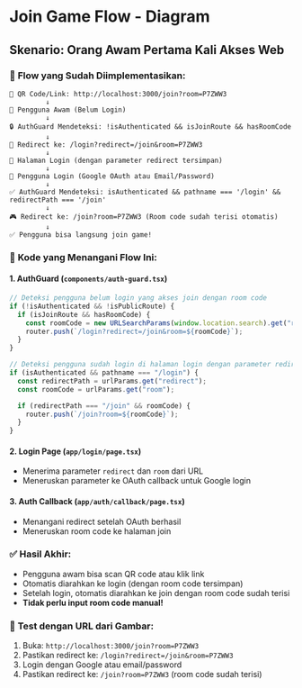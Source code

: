 # Join Game Flow - Diagram

## Skenario: Orang Awam Pertama Kali Akses Web

### 🎯 **Flow yang Sudah Diimplementasikan:**

```
📱 QR Code/Link: http://localhost:3000/join?room=P7ZWW3
         ↓
👤 Pengguna Awam (Belum Login)
         ↓
🔒 AuthGuard Mendeteksi: !isAuthenticated && isJoinRoute && hasRoomCode
         ↓
🔄 Redirect ke: /login?redirect=/join&room=P7ZWW3
         ↓
📝 Halaman Login (dengan parameter redirect tersimpan)
         ↓
🔐 Pengguna Login (Google OAuth atau Email/Password)
         ↓
✅ AuthGuard Mendeteksi: isAuthenticated && pathname === '/login' && redirectPath === '/join'
         ↓
🎮 Redirect ke: /join?room=P7ZWW3 (Room code sudah terisi otomatis)
         ↓
✅ Pengguna bisa langsung join game!
```

### 🔧 **Kode yang Menangani Flow Ini:**

#### 1. **AuthGuard** (`components/auth-guard.tsx`)

```typescript
// Deteksi pengguna belum login yang akses join dengan room code
if (!isAuthenticated && !isPublicRoute) {
  if (isJoinRoute && hasRoomCode) {
    const roomCode = new URLSearchParams(window.location.search).get("room");
    router.push(`/login?redirect=/join&room=${roomCode}`);
  }
}

// Deteksi pengguna sudah login di halaman login dengan parameter redirect
if (isAuthenticated && pathname === "/login") {
  const redirectPath = urlParams.get("redirect");
  const roomCode = urlParams.get("room");

  if (redirectPath === "/join" && roomCode) {
    router.push(`/join?room=${roomCode}`);
  }
}
```

#### 2. **Login Page** (`app/login/page.tsx`)

- Menerima parameter `redirect` dan `room` dari URL
- Meneruskan parameter ke OAuth callback untuk Google login

#### 3. **Auth Callback** (`app/auth/callback/page.tsx`)

- Menangani redirect setelah OAuth berhasil
- Meneruskan room code ke halaman join

### ✅ **Hasil Akhir:**

- Pengguna awam bisa scan QR code atau klik link
- Otomatis diarahkan ke login (dengan room code tersimpan)
- Setelah login, otomatis diarahkan ke join dengan room code sudah terisi
- **Tidak perlu input room code manual!**

### 🧪 **Test dengan URL dari Gambar:**

1. Buka: `http://localhost:3000/join?room=P7ZWW3`
2. Pastikan redirect ke: `/login?redirect=/join&room=P7ZWW3`
3. Login dengan Google atau email/password
4. Pastikan redirect ke: `/join?room=P7ZWW3` (room code sudah terisi)
